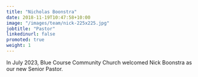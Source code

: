 ```yaml
---
title: "Nicholas Boonstra"
date: 2018-11-19T10:47:58+10:00
image: "/images/team/nick-225x225.jpg"
jobtitle: "Pastor"
linkedinurl: false
promoted: true
weight: 1
---
```


In July 2023, Blue Course Community Church welcomed Nick Boonstra as our new Senior Pastor.
